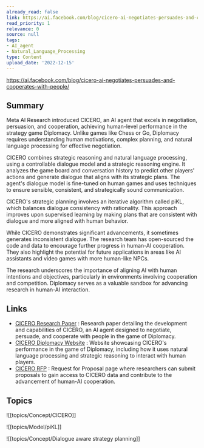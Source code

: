 ```yaml
---
already_read: false
link: https://ai.facebook.com/blog/cicero-ai-negotiates-persuades-and-cooperates-with-people/
read_priority: 1
relevance: 0
source: null
tags:
- AI_agent
- Natural_Language_Processing
type: Content
upload_date: '2022-12-15'
---
```


https://ai.facebook.com/blog/cicero-ai-negotiates-persuades-and-cooperates-with-people/
## Summary

Meta AI Research introduced CICERO, an AI agent that excels in negotiation, persuasion, and cooperation, achieving human-level performance in the strategy game Diplomacy. Unlike games like Chess or Go, Diplomacy requires understanding human motivations, complex planning, and natural language processing for effective negotiation.

CICERO combines strategic reasoning and natural language processing, using a controllable dialogue model and a strategic reasoning engine. It analyzes the game board and conversation history to predict other players' actions and generate dialogue that aligns with its strategic plans. The agent's dialogue model is fine-tuned on human games and uses techniques to ensure sensible, consistent, and strategically sound communication.

CICERO's strategic planning involves an iterative algorithm called piKL, which balances dialogue consistency with rationality. This approach improves upon supervised learning by making plans that are consistent with dialogue and more aligned with human behavior.

While CICERO demonstrates significant advancements, it sometimes generates inconsistent dialogue. The research team has open-sourced the code and data to encourage further progress in human-AI cooperation. They also highlight the potential for future applications in areas like AI assistants and video games with more human-like NPCs.

The research underscores the importance of aligning AI with human intentions and objectives, particularly in environments involving cooperation and competition. Diplomacy serves as a valuable sandbox for advancing research in human-AI interaction.
## Links

- [CICERO Research Paper](https://arxiv.org/pdf/1910.13461.pdf) : Research paper detailing the development and capabilities of CICERO, an AI agent designed to negotiate, persuade, and cooperate with people in the game of Diplomacy.
- [CICERO Diplomacy Website](https://ai.facebook.com/research/cicero/diplomacy/) : Website showcasing CICERO's performance in the game of Diplomacy, including how it uses natural language processing and strategic reasoning to interact with human players.
- [CICERO RFP](https://ai.facebook.com/research/request-for-proposal/towards-human-AI-cooperation/) : Request for Proposal page where researchers can submit proposals to gain access to CICERO data and contribute to the advancement of human-AI cooperation.

## Topics

![[topics/Concept/CICERO]]

![[topics/Model/piKL]]

![[topics/Concept/Dialogue aware strategy planning]]